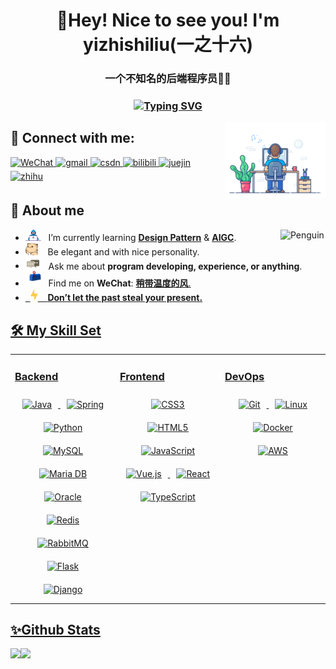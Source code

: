 <h1 align="center">👋Hey! Nice to see you! I'm yizhishiliu(一之十六)</h1>
<h3 align="center">一个不知名的后端程序员👨‍💻</h3>
<h3 align="center">
    <a href="https://blog.csdn.net/weixin_52164430?type=blog" target="_blank" rel="noreferrer">
        <img src="https://readme-typing-svg.herokuapp.com?font=Fira+Code&size=18&pause=1000&color=F71DC6&center=true&random=false&width=435&lines=%E6%9C%89%E5%8F%8B%E6%90%BA%E8%A1%8C%EF%BC%8C%E7%90%86%E6%83%B3%E9%95%BF%E9%B8%A3%EF%BC%81" alt="Typing SVG" /></a>
</h3>

<img align="right" src="https://github.com/yizhishiliu/yizhishiliu/blob/main/gifs/dev-working_rounded.gif?raw=true" href="https://github.com/yizhishiliu" alt="CoDiNg RocKs"  width="32%"/>

## 🤝 Connect with me:
<div align="left">
<a href="https://github.com/yizhishiliu/yizhishiliu/blob/main/images/wechat.jpg" target="_blank">
<img src=https://img.shields.io/badge/WeChat-07C160?style=for-the-badge&logo=wechat&logoColor=white alt="WeChat" style="margin-bottom: 5px;" />
</a>
<a href="mailto:yshiliu@126.com" target="_blank">
<img src=https://img.shields.io/badge/mail-EAF1FB?style=for-the-badge&logo=mail&logoColor=EA4335 alt=gmail style="margin-bottom: 5px;" />
</a>
<a href="https://blog.csdn.net/weixin_52164430?spm=1000.2115.3001.5343" target="_blank">
<img src=https://img.shields.io/badge/blog.csdn-FC5531?&style=for-the-badge&logo=blog.csdn&logoColor=red alt=csdn style="margin-bottom: 5px;" />
</a>
<a href="https://space.bilibili.com/489202200?spm_id_from=333.1007.0.0" target="_blank">
<img src=https://img.shields.io/badge/bilibili-F2889E?&style=for-the-badge&logo=bilibili&logoColor=00AAE2 alt=bilibili style="margin-bottom: 5px;" />
</a>
<a href="https://juejin.cn/user/336896602419064" target="_blank">
<img src=https://img.shields.io/badge/juejin-FFFFFF?&style=for-the-badge&logo=juejin&logoColor=blue alt=juejin style="margin-bottom: 5px;" />
</a>
<a href="https://www.zhihu.com/people/mingdajiang" target="_blank">
<img src=https://img.shields.io/badge/zhihu-0295FF?&style=for-the-badge&logo=zhihu&logoColor=white alt=zhihu style="margin-bottom: 5px;" />
</a>  
</div>

## 🤺 About me
- <img alt="GIF" src="gifs/Developer.gif" width="25" /> &nbsp; I’m currently learning **[Design Pattern](https://github.com/yizhishiliu/DesignPattern)** & **[AIGC](https://github.com/yizhishiliu/aigcTest)**.<img align="right" src="https://raw.githubusercontent.com/Tarikul-Islam-Anik/Animated-Fluent-Emojis/master/Emojis/Animals/Penguin.png" alt="Penguin" width="15%" /><br>
- <img src="gifs/hyperkitty.gif?raw=true" width="20" />&nbsp;&nbsp;&nbsp;&nbsp;Be elegant and with nice personality.<br>
- <img src="gifs/message.gif?raw=true" width="25" />&nbsp;&nbsp; Ask me about **program developing, experience, or anything**.<br>
- <img src="gifs/letterbox.gif?raw=true" width="25" /> &nbsp; Find me on **WeChat**: **<a href="https://github.com/yizhishiliu/yizhishiliu/blob/main/images/wechat.jpg" target="_blank">稍带温度的风**.<br>
- &nbsp;&nbsp;<img src="gifs/lightning.gif?raw=true" width="12" />&nbsp;&nbsp;&nbsp;&nbsp;**Don’t let the past steal your present.**<br>

## 🛠️ My Skill Set  
<table><tr><td valign="top" width="33%">

### Backend  
<div align="center">  
<a href="https://www.java.com/" target="_blank"><img style="margin: 10px" src="https://profilinator.rishav.dev/skills-assets/java-original-wordmark.svg" alt="Java" height="50" /></a>  
<a href="https://docs.spring.io/spring-framework/docs/3.0.x/reference/expressions.html#:~:text=The%20Spring%20Expression%20Language%20(SpEL,and%20basic%20string%20templating%20functionality." target="_blank"><img style="margin: 10px" src="https://profilinator.rishav.dev/skills-assets/springio-icon.svg" alt="Spring" height="50" /></a>  
<a href="https://www.python.org/" target="_blank"><img style="margin: 10px" src="https://profilinator.rishav.dev/skills-assets/python-original.svg" alt="Python" height="50" /></a>  
<a href="https://www.mysql.com/" target="_blank"><img style="margin: 10px" src="https://profilinator.rishav.dev/skills-assets/mysql-original-wordmark.svg" alt="MySQL" height="50" /></a>  
<a href="https://mariadb.org/" target="_blank"><img style="margin: 10px" src="https://profilinator.rishav.dev/skills-assets/mariadb.png" alt="Maria DB" height="50" /></a>  
<a href="https://www.oracle.com/in/index.html" target="_blank"><img style="margin: 10px" src="https://profilinator.rishav.dev/skills-assets/oracle-original.svg" alt="Oracle" height="50" /></a>  
<a href="https://redis.io/" target="_blank"><img style="margin: 10px" src="https://profilinator.rishav.dev/skills-assets/redis-original-wordmark.svg" alt="Redis" height="50" /></a>  
<a href="https://www.rabbitmq.com/" target="_blank"><img style="margin: 10px" src="https://profilinator.rishav.dev/skills-assets/rabbitmq-icon.svg" alt="RabbitMQ" height="50" /></a>  
<a href="https://flask.palletsprojects.com/" target="_blank"><img style="margin: 10px" src="https://profilinator.rishav.dev/skills-assets/flask.png" alt="Flask" height="50" /></a>  
<a href="https://www.djangoproject.com/" target="_blank"><img style="margin: 10px" src="https://profilinator.rishav.dev/skills-assets/django-original.svg" alt="Django" height="50" /></a>  
</div>
</td><td valign="top" width="33%">

### Frontend  
<div align="center">  
<a href="https://www.w3schools.com/css/" target="_blank"><img style="margin: 10px" src="https://profilinator.rishav.dev/skills-assets/css3-original-wordmark.svg" alt="CSS3" height="50" /></a>  
<a href="https://en.wikipedia.org/wiki/HTML5" target="_blank"><img style="margin: 10px" src="https://profilinator.rishav.dev/skills-assets/html5-original-wordmark.svg" alt="HTML5" height="50" /></a>  
<a href="https://www.javascript.com/" target="_blank"><img style="margin: 10px" src="https://profilinator.rishav.dev/skills-assets/javascript-original.svg" alt="JavaScript" height="50" /></a>  
<a href="https://vuejs.org/" target="_blank"><img style="margin: 10px" src="https://profilinator.rishav.dev/skills-assets/vuejs-original-wordmark.svg" alt="Vue.js" height="50" /></a>  
<a href="https://reactjs.org/" target="_blank"><img style="margin: 10px" src="https://profilinator.rishav.dev/skills-assets/react-original-wordmark.svg" alt="React" height="50" /></a>  
<a href="https://www.typescriptlang.org/" target="_blank"><img style="margin: 10px" src="https://profilinator.rishav.dev/skills-assets/typescript-original.svg" alt="TypeScript" height="50" /></a>  
</div>
</td><td valign="top" width="33%">

### DevOps  
<div align="center">  
<a href="https://github.com/" target="_blank"><img style="margin: 10px" src="https://profilinator.rishav.dev/skills-assets/git-scm-icon.svg" alt="Git" height="50" /></a>  
<a href="https://www.linux.org/" target="_blank"><img style="margin: 10px" src="https://profilinator.rishav.dev/skills-assets/linux-original.svg" alt="Linux" height="50" /></a>  
<a href="https://www.docker.com/" target="_blank"><img style="margin: 10px" src="https://profilinator.rishav.dev/skills-assets/docker-original-wordmark.svg" alt="Docker" height="50" /></a>  
<a href="https://aws.amazon.com/" target="_blank"><img style="margin: 10px" src="https://profilinator.rishav.dev/skills-assets/amazonwebservices-original-wordmark.svg" alt="AWS" height="50" /></a>  
</div>
</td></tr></table>  

## ✨Github Stats
<div align="left">
<img align="" height="137px" src="https://github-readme-stats.vercel.app/api?username=yizhishiliu&hide_title=true&hide_border=true&show_icons=true&include_all_commits=false&line_height=21&bg_color=0,EC6C6C,FFD479,FFFC79,73FA79&theme=graywhite&locale=cn" /><img align="" height="137px" src="https://github-readme-stats.vercel.app/api/top-langs/?username=yizhishiliu&hide_title=true&hide_border=true&layout=compact&bg_color=0,73FA79,73FDFF,D783FF&theme=graywhite&locale=cn" />
</div>

